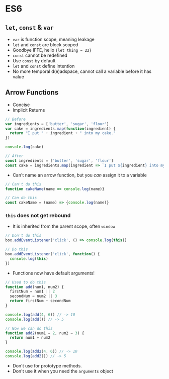 # ES6

## `let`, `const` & `var`

- `var` is function scope, meaning leakage
- `let` and `const` are block scoped
- Goodbye IFFE, hello `{let thing = 22}`
- `const` cannot be redefined
- Use `const` by default
- `let` and `const` define intention
- No more temporal d(e)adspace, cannot call a variable before it has value

## Arrow Functions

- Concise
- Implicit Returns

```javascript
// Before
var ingredients = ['butter', 'sugar', 'flour']
var cake = ingredients.map(function(ingredient) {
  return "I put " + ingredient + " into my cake."
})

console.log(cake)

// After
const ingredients = ['butter', 'sugar', 'flour']
const cake = ingredients.map(ingredient => `I put ${ingredient} into my cake.`)
```

- Can't name an arrow function, but you _can_ assign it to a variable

```javascript
// Can't do this
function cakeName(name => console.log(name)}

// Can do this
const cakeName = (name) => {console.log(name)}
```

### `this` does not get rebound

- It is inherited from the parent scope, often `window`

```javascript
// Don't do this
box.addEventListener('click', () => console.log(this))

// Do this
box.addEventListener('click', function() {
  console.log(this)
})
```

- Functions now have default arguments!

```javascript
// Used to do this
function add(num1, num2) {
  firstNum = num1 || 2
  secondNum = num2 || 3
  return firstNum + secondNum
}

console.log(add(4, 6)) // -> 10
console.log(add()) // -> 5

// Now we can do this
function add2(num1 = 2, num2 = 3) {
  return num1 + num2
}

console.log(add2(4, 6)) // -> 10
console.log(add2()) // -> 5
```

- Don't use for prototype methods.
- Don't use it when you need the `arguments` object
